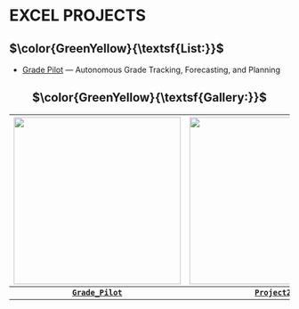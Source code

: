 # EXCEL PROJECTS
## **$\color{GreenYellow}{\textsf{List:}}$**
- [Grade Pilot](https://github.com/Kyros0718/Excel_Projects/tree/main/Grade_Pilot) — Autonomous Grade Tracking, Forecasting, and Planning

<div align="center">
  
## **$\color{GreenYellow}{\textsf{Gallery:}}$**
|<img src=https://github.com/Kyros0718/Excel_Projects/blob/main/Projects_Image_Folder%20/Grade_Pilot_Images/Grade%20Pilot%20Representation.png height=300>|<img src=https://github.com/Kyros0718/Excel_Projects/blob/main/Projects_Image_Folder%20/General_Images/Empty%20Project%20ICO.png height=300>|
|:---:|:---:|
|[**`Grade_Pilot`**](https://github.com/Kyros0718/Excel_Projects/tree/main/Grade_Pilot)|[**`Project2`**]()|

</div>
